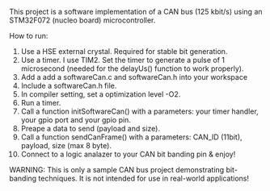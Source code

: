 This project is a software implementation of a CAN bus (125 kbit/s) using an STM32F072 (nucleo board) microcontroller. 

How to run:
1) Use a HSE external crystal. Required for stable bit generation.
2) Use a timer. I use TIM2. Set the timer to generate a pulse of 1 microsecond (needed for the delayUs() function to work properly).
3) Add a add a softwareCan.c and softwareCan.h into your workspace
4) Include a softwareCan.h file.
5) In compiler setting, set a optimization level -O2.
6) Run a timer.
7) Call a function initSoftwareCan() with a parameters: your timer handler, your gpio port and your gpio pin.
8) Preape a data to send (payload and size).
10) Call a function sendCanFrame() with a parameters: CAN_ID (11bit), payload, size (max 8 byte).
11) Connect to a logic analazer to your CAN bit banding pin & enjoy!

WARNING: This is only a sample CAN bus project demonstrating bit-banding techniques. It is not intended for use in real-world applications!

